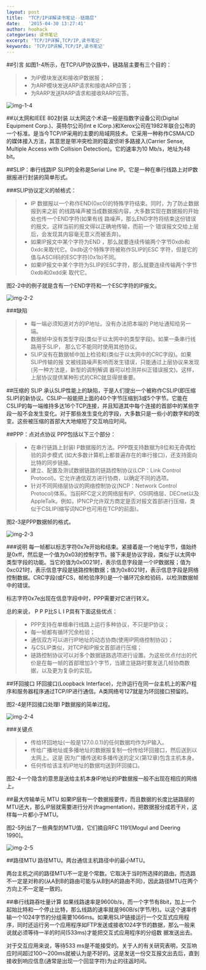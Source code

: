 ```yaml
---
layout: post
title:  "TCP/IP详解读书笔记--链路层"
date:   '2015-04-30 13:27:41'
author: hoohack
categories: 读书笔记
excerpt: 'TCP/IP详解,TCP/IP,读书笔记'
keywords: 'TCP/IP详解,TCP/IP,读书笔记'
---
```


##引言
如图1-4所示，在TCP/UP协议族中，链路层主要有三个目的：

> * 为IP模块发送和接收IP数据报；
> * 为ARP模块发送ARP请求和接收ARP应答；
> * 为RARP发送RARP请求和接收RARP应答。

![img-1-4](http://7u2eqw.com1.z0.glb.clouddn.com/tpc-ip-illustrated-1-4.png)

<!--more-->

##以太网和IEEE 802封装
以太网这个术语一般是指数字设备公司(Digital Equipment Corp.)、英特尔公司(Int e lCorp.)和Xerox公司在1982年联合公布的一个标准。是当今TCP/IP采用的主要的局域网技术。它采用一种称作CSMA/CD的媒体接入方法，其意思是带冲突检测的载波侦听多路接入(Carrier Sense, Multiple Access with Collision Detection)。它的速率为10 Mb/s，地址为48 bit。

##SLIP：串行线路IP
SLIP的全称是Serial Line IP。它是一种在串行线路上对IP数据报进行封装的简单形式。

###SLIP协议定义的帧格式：

> * IP 数据报以一个称作END(0xc0)的特殊字符结束。同时，为了防止数据报到来之前
的线路噪声被当成数据报内容，大多数实现在数据报的开始处也传一个END字符(如果有线
路噪声，那么END字符将结束这份错误的报文。这样当前的报文得以正确地传输，而前一个
错误报文交给上层后，会发现其内容毫无意义而被丢弃)。
> * 如果IP报文中某个字符为END ，那么就要连续传输两个字节0xdb和0xdc来取代它。0xdb这个特殊字符被称作SLIP的ESC 字符，但是它的值与ASCII码的ESC字符(0x1b)不同。
> * 如果IP报文中某个字符为SLIP的ESC字符，那么就要连续传输两个字节0xdb和0xdd来
取代它。

图2-2中的例子就是含有一个END字符和一个ESC字符的IP报文。

![img-2-2](http://7u2eqw.com1.z0.glb.clouddn.com/tcp-ip-illustruated-2-2.png)

###缺陷
> * 每一端必须知道对方的IP地址。没有办法把本端的 P地址通知给另一端。
> * 数据帧中没有类型字段(类似于以太网中的类型字段)。如果一条串行线路用于SLIP，
那么它不能同时使用其他协议。
> * SLIP没有在数据帧中加上检验和(类似于以太网中的CRC字段)。如果SLIP传输的报
文被线路噪声影响而发生错误，只能通过上层协议来发现(另一种方法是，新型的调制解调
器可以检测并纠正错误报文)。这样，上层协议提供某种形式的CRC就显得很重要。

##压缩的 SLIP
承认SLIP性能上的缺陷，于是人们提出一个被称作CSLIP(即压缩SLIP)的新协议。CSLIP一般能把上面的40个字节压缩到3或5个字节。它能在CSLIP的每一端维持多达16个TCP连接，并且知道其中每个连接的首部中的某些字段一般不会发生变化。对于那些发生变化的字段，大多数只是一些小的数字和的改变。这些被压缩的首部大大地缩短了交互响应时间。

##PPP：点对点协议
PPP包括以下三个部分：
> * 在串行链路上封装I P数据报的方法。PPP既支持数据为8位和无奇偶检验的异步模式
(如大多数计算机上都普遍存在的串行接口)，还支持面向比特的同步链接。
> * 建立、配置及测试数据链路的链路控制协议(LCP：Link Control Protocol)。它允许通信双方进行协商，以确定不同的选项。
> * 针对不同网络层协议的网络控制协议(NCP：Network Control Protocol)体系。当前RFC定义的网络层有IP、OSI网络层、DECnet以及AppleTalk。例如，IPNCP允许双方商定是否对报文首部进行压缩，类似于CSLIP(缩写词NCP也可用在TCP的前面)。

图2-3是PPP数据帧的格式。

![img-2-3](http://7u2eqw.com1.z0.glb.clouddn.com/tcp-ip-illustrated-2-3.png)

###说明
每一帧都以标志字符0x7e开始和结束。紧接着是一个地址字节，值始终是0xff，然后是一个值为0x03的控制字节。接下来是协议字段，类似于以太网中类型字段的功能。当它的值为0x0021时，表示信息字段是一个IP数据报；值为0xc021时，表示信息字段是链路控制数据；值为0x8021时，表示信息字段是网络控制数据。CRC字段(或FCS，帧检验序列)是一个循环冗余检验码，以检测数据帧中的错误。

标志字符0x7e出现在信息字段中时，PPP需要对它进行转义。

总的来说， P P P比S L I P具有下面这些优点：
> * PPP支持在单根串行线路上运行多种协议，不只是IP协议；
> * 每一帧都有循环冗余检验；
> * 通信双方可以进行IP地址的动态协商(使用IP网络控制协议)；
> * 与CSLIP类似，对TCP和IP报文首部进行压缩；
> * 链路控制协议可以对多个数据链路选项进行设置。为这些优点付出的代价是在每一帧的首部增加3个字节，当建立链路时要发送几帧协商数据，以及更为复杂的实现。

##环回接口
环回接口(Loopback Interface)，允许运行在同一台主机上的客户程序和服务器程序通过TCP/IP进行通信。A类网络号127就是为环回接口预留的。

图2-4是环回接口处理I P数据报的简单过程。

![img-2-4](http://7u2eqw.com1.z0.glb.clouddn.com/tcp-ip-illustrated-2-4.png)

###关键点
> * 传给环回地址(一般是127.0.0.1)的任何数据均作为IP输入。
> * 传给广播地址或多播地址的数据报复制一份传给环回接口，然后送到以太网上。这是
因为广播传送和多播传送的定义(第12章)包含主机本身。
> * 任何传给该主机IP地址的数据均送到环回接口。

图2-4一个隐含的意思是送给主机本身IP地址的IP数据报一般不出现在相应的网络上。

##最大传输单元 MTU
如果IP层有一个数据报要传，而且数据的长度比链路层的MTU还大，那么IP层就需要进行分片(fragmentation)，把数据报分成若干片，这样每一片都小于MTU。

图2-5列出了一些典型的MTU值，它们摘自RFC 1191[Mogul and Deering 1990]。

![img-2-5](http://7u2eqw.com1.z0.glb.clouddn.com/tcp-ip-illustrated-2-5.png)

##路径MTU
路径MTU。两台通信主机路径中的最小MTU。

两台主机之间的路径MTU不一定是个常数。它取决于当时所选择的路由。而选路不一定是对称的(从A到B的路由可能与从B到A的路由不同)，因此路径MTU在两个方向上不一定是一致的。

##串行线路吞吐量计算
如果线路速率是9600b/s，而一个字节有8bit，加上一个起始比特和一个停止比特，那么线路的速率就是960B/s(字节/秒)。以这个速率传输一个1024字节的分组需要1066ms。如果用SLIP链接运行一个交互式应用程序，同时还运行另一个应用程序如FTP发送或接收1024字节的数据，那么一般来说就必须等待一半的时间(533ms)才能把交互式应用程序的分组数
据发送出去。

对于交互应用来说，等待533 ms是不能接受的。关于人的有关研究表明，交互响应时间超过100～200ms就被认为是不好的。这是发送一份交互报文出去后，直到接收到响应信息(通常是出现一个回显字符)为止的往返时间。
